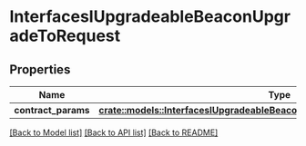 # InterfacesIUpgradeableBeaconUpgradeToRequest

## Properties

Name | Type | Description | Notes
------------ | ------------- | ------------- | -------------
**contract_params** | [**crate::models::InterfacesIUpgradeableBeaconUpgradeToRequestContractParams**](interfaces_IUpgradeableBeacon_upgradeTo_request_contractParams.md) |  | 

[[Back to Model list]](../README.md#documentation-for-models) [[Back to API list]](../README.md#documentation-for-api-endpoints) [[Back to README]](../README.md)


